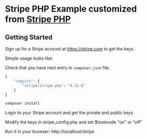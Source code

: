  # Stripe PHP Example customized from [Stripe PHP](https://github.com/stripe/stripe-php)

## Getting Started

Sign up for a Stripe account at https://stripe.com to get the keys.

Simple usage looks like:

Check that you have next entry in `composer.json` file.

```php
{
    "require": {
        "stripe/stripe-php": "4.12.0"
    }
}
```


```bash
composer install
```

Login to your Stripe account and get the private and public keys.

Modify the keys in stripe_config.php and set $testmode "on" or "off"



Run it in your browser: http://localhost/stripe